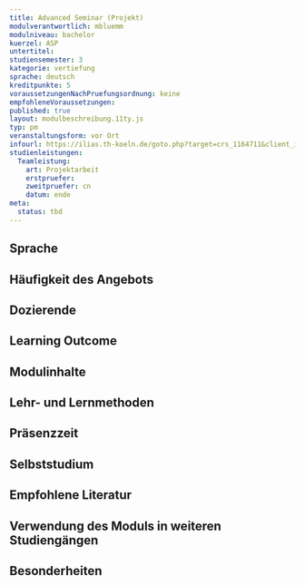 ```yaml
---
title: Advanced Seminar (Projekt)
modulverantwortlich: mbluemm
modulniveau: bachelor
kuerzel: ASP
untertitel:
studiensemester: 3
kategorie: vertiefung
sprache: deutsch
kreditpunkte: 5
voraussetzungenNachPruefungsordnung: keine
empfohleneVoraussetzungen: 
published: true
layout: modulbeschreibung.11ty.js
typ: pm
veranstaltungsform: vor Ort
infourl: https://ilias.th-koeln.de/goto.php?target=crs_1164711&client_id=ILIAS_FH_Koeln
studienleistungen:
  Teamleistung:
    art: Projektarbeit
    erstpruefer: 
    zweitpruefer: cn
    datum: ende
meta:
  status: tbd    
---
```


## Sprache

## Häufigkeit des Angebots

## Dozierende

## Learning Outcome

## Modulinhalte

## Lehr- und Lernmethoden

## Präsenzzeit

## Selbststudium

## Empfohlene Literatur

## Verwendung des Moduls in weiteren Studiengängen

## Besonderheiten